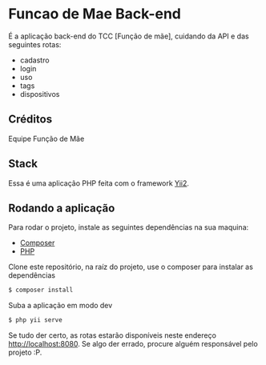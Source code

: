 # Funcao de Mae Back-end
É a aplicação back-end do TCC [Função de mãe], 
cuidando da API e das seguintes rotas:

- cadastro
- login
- uso
- tags
- dispositivos

## Créditos
Equipe Função de Mãe

## Stack
Essa é uma aplicação PHP feita com o framework [Yii2](http://www.yiiframework.com/).

## Rodando a aplicação
Para rodar o projeto, instale as seguintes dependências na sua maquina:

- [Composer](https://getcomposer.org/)
- [PHP](https://secure.php.net/downloads.php)

Clone este repositório, na raíz do projeto, use o composer para instalar as dependências
```bash
$ composer install
```
Suba a aplicação em modo dev
```bash
$ php yii serve
```

Se tudo der certo, as rotas estarão disponíveis neste endereço <http://localhost:8080>. Se algo der errado, procure alguém responsável pelo projeto :P.


